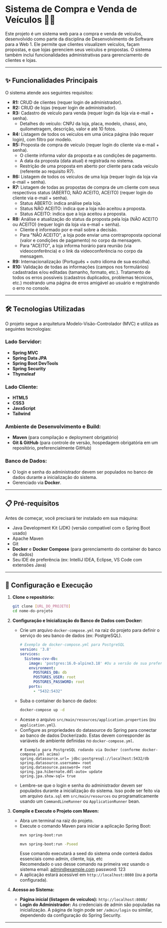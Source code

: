 # Sistema de Compra e Venda de Veículos 🚗💨

Este projeto é um sistema web para a compra e venda de veículos, desenvolvido como parte da disciplina de Desenvolvimento de Software para a Web 1. Ele permite que clientes visualizem veículos, façam propostas, e que lojas gerenciem seus veículos e propostas. O sistema também inclui funcionalidades administrativas para gerenciamento de clientes e lojas.

---

## ✨ Funcionalidades Principais

O sistema atende aos seguintes requisitos:

* **R1:** CRUD de clientes (requer login de administrador).
* **R2:** CRUD de lojas (requer login de administrador).
* **R3:** Cadastro de veículo para venda (requer login da loja via e-mail + senha).
    * Detalhes do veículo: CNPJ da loja, placa, modelo, chassi, ano, quilometragem, descrição, valor e até 10 fotos.
* **R4:** Listagem de todos os veículos em uma única página (não requer login), com filtro por modelo.
* **R5:** Proposta de compra de veículo (requer login do cliente via e-mail + senha).
    * O cliente informa valor da proposta e as condições de pagamento.
    * A data da proposta (data atual) é registrada no sistema.
    * Restrição de uma proposta em aberto por cliente para cada veículo (referente ao requisito R7).
* **R6:** Listagem de todos os veículos de uma loja (requer login da loja via e-mail + senha).
* **R7:** Listagem de todas as propostas de compra de um cliente com seus respectivos status (ABERTO, NÃO ACEITO, ACEITO) (requer login do cliente via e-mail + senha).
    * Status ABERTO: indica análise pela loja.
    * Status NÃO ACEITO: indica que a loja não aceitou a proposta.
    * Status ACEITO: indica que a loja aceitou a proposta.
* **R8:** Análise e atualização do status da proposta pela loja (NÃO ACEITO ou ACEITO) (requer login da loja via e-mail + senha).
    * Cliente é informado por e-mail sobre a decisão.
    * Para "NÃO ACEITO", a loja pode enviar uma contraproposta opcional (valor e condições de pagamento) no corpo da mensagem.
    * Para "ACEITO", a loja informa horário para reunião (via videoconferência) e o link da videoconferência no corpo da mensagem.
* **R9:** Internacionalização (Português + outro idioma de sua escolha).
* **R10:** Validação de todas as informações (campos nos formulários) cadastradas e/ou editadas (tamanho, formato, etc.). Tratamento de todos os erros possíveis (cadastros duplicados, problemas técnicos, etc.) mostrando uma página de erros amigável ao usuário e registrando o erro no console.

---

## 🛠️ Tecnologias Utilizadas

O projeto segue a arquitetura Modelo-Visão-Controlador (MVC) e utiliza as seguintes tecnologias:

### Lado Servidor:
* **Spring MVC**
* **Spring Data JPA**
* **Spring Boot DevTools**
* **Spring Security** 
* **Thymeleaf**

### Lado Cliente:
* **HTML5**
* **CSS3** 
* **JavaScript** 
* **Tailwind**

### Ambiente de Desenvolvimento e Build:
* **Maven** (para compilação e deployment obrigatório)
* **Git & GitHub** (para controle de versão, hospedagem obrigatória em um repositório, preferencialmente GitHub)

### Banco de Dados:
* O login e senha do administrador devem ser populados no banco de dados durante a inicialização do sistema.
* Gerenciado via **Docker**.

---

## 📋 Pré-requisitos

Antes de começar, você precisará ter instalado em sua máquina:
* Java Development Kit (JDK) (versão compatível com o Spring Boot usado)
* Apache Maven
* Git
* **Docker** e **Docker Compose** (para gerenciamento do container do banco de dados)
* Seu IDE de preferência (ex: IntelliJ IDEA, Eclipse, VS Code com extensões Java)

---

## 🚀 Configuração e Execução

1.  **Clone o repositório:**
    ```bash
    git clone [URL_DO_PROJETO]
    cd nome-do-projeto
    ```

2.  **Configuração e Inicialização do Banco de Dados com Docker:**
    * Crie um arquivo `docker-compose.yml` na raiz do projeto para definir o serviço do seu banco de dados (ex: PostgreSQL).
        ```yaml
        # Exemplo de docker-compose.yml para PostgreSQL
        version: '3.8'
        services:
          Sistema-cvv-db:
            image: 'postgres:16.0-alpine3.18' #Ou a versão de sua preferência
            environment:
              POSTGRES_DB: db
              POSTGRES_USER: root
              POSTGRES_PASSWORD: root
            ports:
              - "5432:5432"
        ```
    * Suba o container do banco de dados:
        ```bash
        docker-compose up -d
        ```
    * Acesse o arquivo `src/main/resources/application.properties` (ou `application.yml`).
    * Configure as propriedades do datasource do Spring para conectar ao banco de dados Dockerizado. Estas devem corresponder às variáveis de ambiente definidas no `docker-compose.yml`.
        ```properties
        # Exemplo para PostgreSQL rodando via Docker (conforme docker-compose.yml acima)
        spring.datasource.url= jdbc:postgresql://localhost:5432/db
        spring.datasource.username= root
        spring.datasource.password= root
        spring.jpa.hibernate.ddl-auto= update
        spring.jpa.show-sql= true
        ```
    * Lembre-se que o login e senha do administrador devem ser populados durante a inicialização do sistema. Isso pode ser feito via um arquivo `data.sql` em `src/main/resources` ou programaticamente usando um `CommandLineRunner` ou `ApplicationRunner` bean.

3.  **Compile e Execute o Projeto com Maven:**
    * Abra um terminal na raiz do projeto.
    * Execute o comando Maven para iniciar a aplicação Spring Boot:
        ```bash
        mvn spring-boot:run
        ```
         ```bash
        mvn spring-boot:run -Pseed
        ```
         Esse comando executará a seed do sistema onde conterá dados essenciais como admin, cliente, loja, etc  
         Recomendado o uso desse comando na primeira vez usando o sistema
         email: admin@example.com
         password: 123
    * A aplicação estará acessível em `http://localhost:8080` (ou a porta configurada).

4.  **Acesso ao Sistema:**
    * **Página inicial (listagem de veículos):** `http://localhost:8080/`
    * **Login do Administrador:** As credenciais de admin são populadas na inicialização. A página de login pode ser `/admin/login` ou similar, dependendo da configuração do Spring Security.

---
